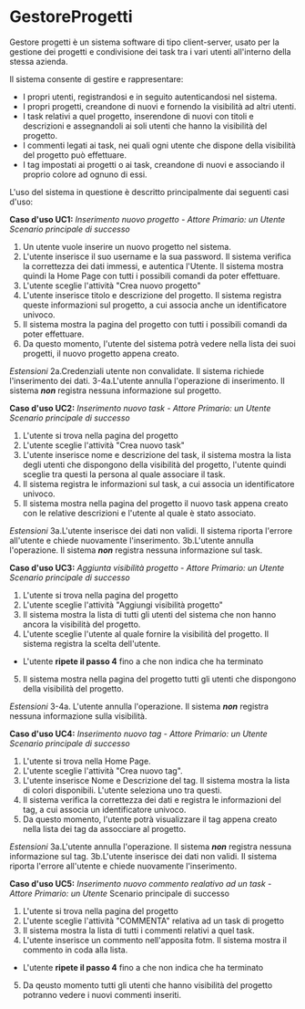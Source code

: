 # GestoreProgetti

Gestore progetti è un sistema software di tipo client-server, usato per la gestione dei progetti e condivisione dei task tra i vari utenti all'interno della stessa azienda.

Il sistema consente di gestire e rappresentare:
- I propri utenti, registrandosi e in seguito autenticandosi nel sistema.
- I propri progetti, creandone di nuovi e fornendo la visibilità ad altri utenti.
- I task relativi a quel progetto, inserendone di nuovi con titoli e  descrizioni e assegnandoli ai soli utenti che hanno la visibilità del progetto.
- I commenti legati ai task, nei quali ogni utente che dispone della visibilità del progetto può effettuare.
- I tag impostati ai progetti o ai task, creandone di nuovi e associando il proprio colore ad ognuno di essi.

L'uso del sistema in questione è descritto principalmente dai seguenti casi d'uso:

**Caso d'uso UC1:** *Inserimento nuovo progetto - Attore Primario: un Utente*
*Scenario principale di successo*
1. Un utente vuole inserire un nuovo progetto nel sistema.
2. L'utente inserisce il suo username e la sua password. Il sistema verifica la correttezza dei dati immessi, e autentica l'Utente. Il sistema mostra quindi la Home Page con tutti i possibili comandi da poter effettuare.
3. L'utente sceglie l'attività "Crea nuovo progetto"
4. L'utente inserisce titolo e descrizione del progetto. Il sistema registra queste informazioni sul progetto, a cui associa anche un identificatore univoco.
5. Il sistema mostra la pagina del progetto con tutti i possibili comandi da poter effettuare.
6. Da questo momento, l'utente del sistema potrà vedere nella lista dei suoi progetti, il nuovo progetto appena creato.

*Estensioni*
2a.Credenziali utente non convalidate. Il sistema richiede l'inserimento dei dati.
3-4a.L'utente annulla l'operazione di inserimento. Il sistema ***non*** registra nessuna informazione sul progetto.

**Caso d'uso UC2:** *Inserimento nuovo task - Attore Primario: un Utente*
*Scenario principale di successo*
1. L'utente si trova nella pagina del progetto
2. L'utente sceglie l'attività "Crea nuovo task"
3. L'utente inserisce nome e descrizione del task, il sistema mostra la lista degli utenti che dispongono della visibilità del progetto, l'utente quindi sceglie tra questi la persona al quale associare il task.
4. Il sistema registra le informazioni sul task, a cui associa un identificatore univoco.
5. Il sistema mostra nella pagina del progetto il nuovo task appena creato con le relative descrizioni e l'utente al quale è stato associato.

*Estensioni*
3a.L'utente inserisce dei dati non validi. Il sistema riporta l'errore all'utente e chiede nuovamente l'inserimento.
3b.L'utente annulla l'operazione. Il sistema ***non*** registra nessuna informazione sul task.

**Caso d'uso UC3:** *Aggiunta visibilità progetto - Attore Primario: un Utente*
*Scenario principale di successo*
1. L'utente si trova nella pagina del progetto
2. L'utente sceglie l'attività "Aggiungi visibilità progetto"
3. Il sistema mostra la lista di tutti gli utenti del sistema che non hanno ancora la visibilità del progetto.
4. L'utente sceglie l'utente al quale fornire la visibilità del progetto. Il sistema registra la scelta dell'utente.
- L'utente **ripete il passo 4** fino a che non indica che ha terminato
5. Il sistema mostra nella pagina del progetto tutti gli utenti che dispongono della visibilità del progetto.

*Estensioni*
3-4a. L'utente annulla l'operazione. Il sistema ***non*** registra nessuna informazione sulla visibilità.

**Caso d'uso UC4:** *Inserimento nuovo tag - Attore Primario: un Utente*
*Scenario principale di successo*
1. L'utente si trova nella Home Page.
2. L'utente sceglie l'attività "Crea nuovo tag".
3. L'utente inserisce Nome e Descrizione del tag. Il sistema mostra la lista di colori disponibili. L'utente seleziona uno tra questi.
4. Il sistema verifica la correttezza dei dati e registra le informazioni del tag, a cui associa un identificatore univoco.
5. Da questo momento, l'utente potrà visualizzare il tag appena creato nella lista dei tag da assocciare al progetto.

*Estensioni*
3a.L'utente annulla l'operazione. Il sistema ***non*** registra nessuna informazione sul tag.
3b.L'utente inserisce dei dati non validi. Il sistema riporta l'errore all'utente e chiede nuovamente l'inserimento.

**Caso d'uso UC5:** *Inserimento nuovo commento realativo ad un task - Attore Primario: un Utente*
Scenario principale di successo
1. L'utente si trova nella pagina del progetto
2. L'utente sceglie l'attività "COMMENTA" relativa ad un task di progetto
3. Il sistema mostra la lista di tutti i commenti relativi a quel task.
4. L'utente inserisce un commento nell'apposita fotm. Il sistema mostra il commento in coda alla lista.
- L'utente **ripete il passo 4** fino a che non indica che ha terminato
5. Da qeusto momento tutti gli utenti che hanno visibilità del progetto potranno vedere i nuovi commenti inseriti.
